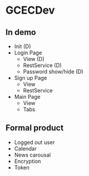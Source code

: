 ﻿# GCECDev

## In demo

- Init (D)
- Login Page
    - View (D)
    - RestService (D)
    - Password show/hide (D)
- Sign up Page
    - View
    - RestService
- Main Page
    - View
    - Tabs

## Formal product

- Logged out user
- Calendar
- News carousal
- Encryption
- Token

